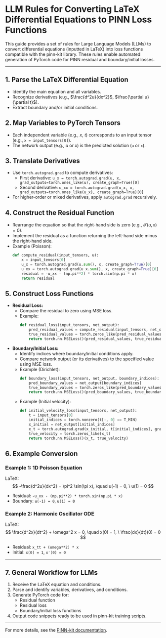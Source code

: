 # LLM Rules for Converting LaTeX Differential Equations to PINN Loss Functions

This guide provides a set of rules for Large Language Models (LLMs) to convert differential equations (inputted in LaTeX) into loss functions compatible with the pinn-kit library. These rules enable automated generation of PyTorch code for PINN residual and boundary/initial losses.

---

## 1. Parse the LaTeX Differential Equation
- Identify the main equation and all variables.
- Recognize derivatives (e.g., $\frac{d^2u}{dx^2}$, $\frac{\partial u}{\partial t}$).
- Extract boundary and/or initial conditions.

## 2. Map Variables to PyTorch Tensors
- Each independent variable (e.g., $x$, $t$) corresponds to an input tensor (e.g., `x = input_tensors[0]`).
- The network output (e.g., $u$ or $x$) is the predicted solution (`u` or `x`).

## 3. Translate Derivatives
- Use `torch.autograd.grad` to compute derivatives:
  - First derivative: `u_x = torch.autograd.grad(u, x, grad_outputs=torch.ones_like(u), create_graph=True)[0]`
  - Second derivative: `u_xx = torch.autograd.grad(u_x, x, grad_outputs=torch.ones_like(u_x), create_graph=True)[0]`
- For higher-order or mixed derivatives, apply `autograd.grad` recursively.

## 4. Construct the Residual Function
- Rearrange the equation so that the right-hand side is zero (e.g., $\mathcal{F}(u, x) = 0$).
- Implement the residual as a function returning the left-hand side minus the right-hand side.
- Example (Poisson):
  ```python
  def compute_residual(input_tensors, u):
      x = input_tensors[0]
      u_x = torch.autograd.grad(u.sum(), x, create_graph=True)[0]
      u_xx = torch.autograd.grad(u_x.sum(), x, create_graph=True)[0]
      residual = -u_xx - (np.pi**2) * torch.sin(np.pi * x)
      return residual
  ```

## 5. Construct Loss Functions
- **Residual Loss:**
  - Compare the residual to zero using MSE loss.
  - Example:
    ```python
    def residual_loss(input_tensors, net_output):
        pred_residual_values = compute_residual(input_tensors, net_output)
        true_residual_values = torch.zeros_like(pred_residual_values)
        return torch.nn.MSELoss()(pred_residual_values, true_residual_values)
    ```
- **Boundary/Initial Loss:**
  - Identify indices where boundary/initial conditions apply.
  - Compare network output (or its derivatives) to the specified value using MSE loss.
  - Example (Dirichlet):
    ```python
    def boundary_loss(input_tensors, net_output, boundary_indices):
        pred_boundary_values = net_output[boundary_indices]
        true_boundary_values = torch.zeros_like(pred_boundary_values)
        return torch.nn.MSELoss()(pred_boundary_values, true_boundary_values)
    ```
  - Example (Initial velocity):
    ```python
    def initial_velocity_loss(input_tensors, net_output):
        t = input_tensors[0]
        initial_indices = torch.nonzero(t[:, 0] == T_MIN)
        x_initial = net_output[initial_indices]
        x_t = torch.autograd.grad(x_initial, t[initial_indices], grad_outputs=torch.ones_like(x_initial), create_graph=True)[0]
        true_velocity = torch.zeros_like(x_t)
        return torch.nn.MSELoss()(x_t, true_velocity)
    ```

## 6. Example Conversion

### Example 1: 1D Poisson Equation
LaTeX:
$$
-\frac{d^2u}{dx^2} = \pi^2 \sin(\pi x), \quad u(-1) = 0, \ u(1) = 0
$$

- Residual: `-u_xx - (np.pi**2) * torch.sin(np.pi * x)`
- Boundary: `u(-1) = 0`, `u(1) = 0`

### Example 2: Harmonic Oscillator ODE
LaTeX:
$$
\frac{d^2x}{dt^2} + \omega^2 x = 0, \quad x(0) = 1, \ \frac{dx}{dt}(0) = 0
$$

- Residual: `x_tt + (omega**2) * x`
- Initial: `x(0) = 1`, `x'(0) = 0`

---

## 7. General Workflow for LLMs
1. Receive the LaTeX equation and conditions.
2. Parse and identify variables, derivatives, and conditions.
3. Generate PyTorch code for:
   - Residual function
   - Residual loss
   - Boundary/initial loss functions
4. Output code snippets ready to be used in pinn-kit training scripts.

---

For more details, see the [PINN-kit documentation](https://github.com/shivani/PINN-kit). 